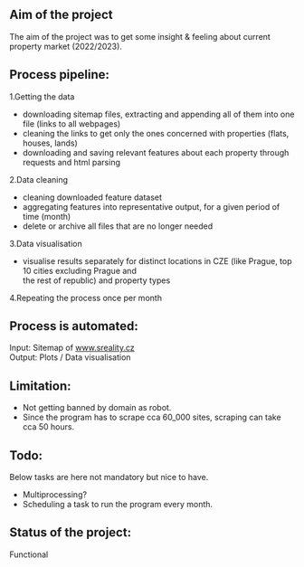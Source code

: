 ## Aim of the project
The aim of the project was to get some
insight & feeling about current property
market (2022/2023).

## Process pipeline:
1.Getting the data
- downloading sitemap files, extracting and appending
all of them into one file (links to all webpages)
- cleaning the links to get only the ones concerned
with properties (flats, houses, lands)
- downloading and saving relevant features about each
property through requests and html parsing

2.Data cleaning
- cleaning downloaded feature dataset
- aggregating features into representative output,
for a given period of time (month)
- delete or archive all files that are no longer needed

3.Data visualisation
- visualise results separately for distinct locations
in CZE (like Prague, top 10 cities excluding Prague and \
the rest of republic) and property types

4.Repeating the process once per month


## Process is automated:
Input: Sitemap of www.sreality.cz \
Output: Plots / Data visualisation

## Limitation:
- Not getting banned by domain as robot.
- Since the program has to scrape cca 60_000 sites, scraping can take cca 50 hours.

## Todo:
Below tasks are here not mandatory but nice to have.
- Multiprocessing?
- Scheduling a task to run the program every month.

## Status of the project:
Functional

